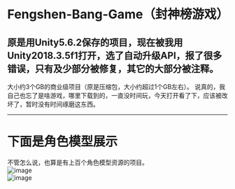 # Fengshen-Bang-Game（封神榜游戏）
## 原是用Unity5.6.2保存的项目，现在被我用Unity2018.3.5f1打开，选了自动升级API，报了很多错误，只有及少部分被修复，其它的大部分被注释。
大小约3个GB的商业级项目（原是压缩包，大小约超过1个GB左右）。
说真的，我自己也忘了是啥游戏，哪里下载到的，一直没时间玩，今天打开看了下，应该被改坏了，暂时没有时间琢磨这东西。
****
# 下面是角色模型展示
不管怎么说，也算是有上百个角色模型资源的项目。  
![image](https://i.niupic.com/images/2021/01/04/98aZ.jpg)  
![image](https://i.niupic.com/images/2021/01/04/98b1.jpg)
